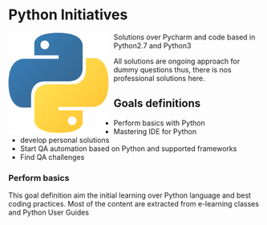 # Python Initiatives

<img src="./images/python.png"
     alt="python logo"
     style="float: left; margin-right: 10px; width:200px;height:200px" />

Solutions over Pycharm and code based in Python2.7 and Python3

All solutions are ongoing approach for dummy questions thus, there is nos professional solutions here.

## Goals definitions

- Perform basics with Python
- Mastering IDE for Python
- develop personal solutions 
- Start QA automation based on Python and supported frameworks
- Find QA challenges

### Perform basics

This goal definition aim the initial learning over Python language and best coding practices.
Most of the content are extracted from e-learning classes and Python User Guides
